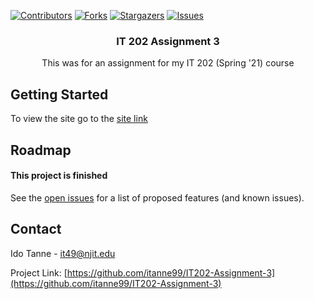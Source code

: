 <!--
*** Thanks for checking out the Best-README-Template. If you have a suggestion
*** that would make this better, please fork the repo and create a pull request
*** or simply open an issue with the tag "enhancement".
*** Thanks again! Now go create something AMAZING! :D
***
***
***
*** To avoid retyping too much info. Do a search and replace for the following:
*** github_username, repo_name, twitter_handle, email, project_title, project_description
-->



<!-- PROJECT SHIELDS -->
<!--
*** I'm using markdown "reference style" links for readability.
*** Reference links are enclosed in brackets [ ] instead of parentheses ( ).
*** See the bottom of this document for the declaration of the reference variables
*** for contributors-url, forks-url, etc. This is an optional, concise syntax you may use.
*** https://www.markdownguide.org/basic-syntax/#reference-style-links
-->
[![Contributors][contributors-shield]][contributors-url]
[![Forks][forks-shield]][forks-url]
[![Stargazers][stars-shield]][stars-url]
[![Issues][issues-shield]][issues-url]

<h3 align="center">IT 202 Assignment 3</h3>

<p align="center">
    This was for an assignment for my IT 202 (Spring '21) course
</p>

<!-- GETTING STARTED -->
## Getting Started

To view the site go to the [site link](https://web.njit.edu/~it49/it202/assignment_3/)


<!-- ROADMAP -->
## Roadmap

#### This project is finished

See the [open issues](https://github.com/itanne99/IT202-Assignment-3/issues) for a list of proposed features (and known issues).



<!-- CONTACT -->
## Contact

Ido Tanne - it49@njit.edu

Project Link: [https://github.com/itanne99/IT202-Assignment-3](https://github.com/itanne99/IT202-Assignment-3)



<!-- MARKDOWN LINKS & IMAGES -->
<!-- https://www.markdownguide.org/basic-syntax/#reference-style-links -->
[contributors-shield]: https://img.shields.io/github/contributors/itanne99/IT202-Assignment-3.svg?style=for-the-badge
[contributors-url]: https://github.com/itanne99/IT202-Assignment-3/graphs/contributors
[forks-shield]: https://img.shields.io/github/forks/itanne99/IT202-Assignment-3.svg?style=for-the-badge
[forks-url]: https://github.com/itanne99/IT202-Assignment-3/network/members
[stars-shield]: https://img.shields.io/github/stars/itanne99/IT202-Assignment-3.svg?style=for-the-badge
[stars-url]: https://github.com/itanne99/IT202-Assignment-3/stargazers
[issues-shield]: https://img.shields.io/github/issues/itanne99/IT202-Assignment-3.svg?style=for-the-badge
[issues-url]: https://github.com/itanne99/IT202-Assignment-3/issues
[license-shield]: https://img.shields.io/github/license/itanne99/IT202-Assignment-3.svg?style=for-the-badge
[license-url]: https://github.com/itanne99/IT202-Assignment-3/blob/master/LICENSE.txt
[linkedin-shield]: https://img.shields.io/badge/-LinkedIn-black.svg?style=for-the-badge&logo=linkedin&colorB=555
[linkedin-url]: https://linkedin.com/in/github_username
